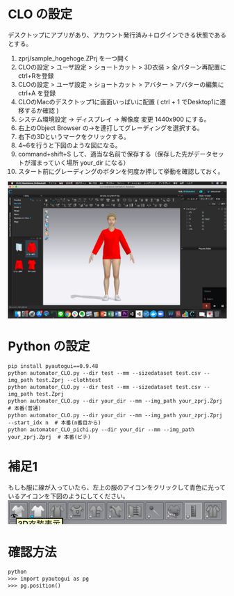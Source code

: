 # CLO の設定
デスクトップにアプリがあり、アカウント発行済み＋ログインできる状態であるとする。
1. zprj/sample_hogehoge.ZPrj を一つ開く
1. CLOの設定 > ユーザ設定 > ショートカット >  3D衣装 >  全パターン再配置に ctrl+Rを登録
1. CLOの設定 > ユーザ設定 > ショートカット >  アバター > アバターの編集に ctrl+A を登録
1. CLOのMacのデスクトップ1に画面いっぱいに配置 ( ctrl + 1 でDesktop1に遷移するか確認 )
1. システム環境設定 -> ディスプレイ -> 解像度 変更 1440x900 にする。
1. 右上のObject Browser の→を連打してグレーディングを選択する。
1. 右下の3Dというマークをクリックする。
1. 4~6を行うと下図のような図になる。
1. command+shift+S して、適当な名前で保存する（保存した先がデータセットが溜まっていく場所 your_dir になる）
1. スタート前にグレーディングのボタンを何度か押して挙動を確認しておく。


![desktop1](images/desktop1.png)

# Python の設定
```
pip install pyautogui==0.9.48
python automator_CLO.py --dir test --mm --sizedataset test.csv --img_path test.Zprj --clothtest
python automator_CLO.py --dir test --mm --sizedataset test.csv --img_path test.Zprj
python automator_CLO.py --dir your_dir --mm --img_path your_zprj.Zprj  # 本番(普通)
python automator_CLO.py --dir your_dir --mm --img_path your_zprj.Zprj --start_idx n  # 本番(n番目から)
python automator_CLO_pichi.py --dir your_dir --mm --img_path your_zprj.Zprj  # 本番(ピチ)
```

# 補足1
もしも服に線が入っていたら、左上の服のアイコンをクリックして青色に光っているアイコンを下図のようにしてください。
![desktop-icon](images/desktop-icon.png)

# 確認方法
```
python
>>> import pyautogui as pg
>>> pg.position()
```

